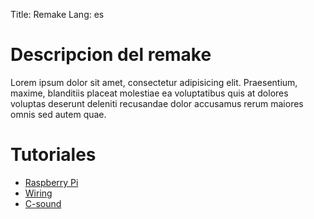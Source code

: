 Title: Remake
Lang: es

# Descripcion del remake

Lorem ipsum dolor sit amet, consectetur adipisicing elit. Praesentium, maxime, blanditiis placeat molestiae ea voluptatibus quis at dolores voluptas deserunt deleniti recusandae dolor accusamus rerum maiores omnis sed autem quae.

# Tutoriales

* [Raspberry Pi](tutorial_pi.md)
* [Wiring](tutorial_wiring.md)
* [C-sound](tutorial_csound.md)